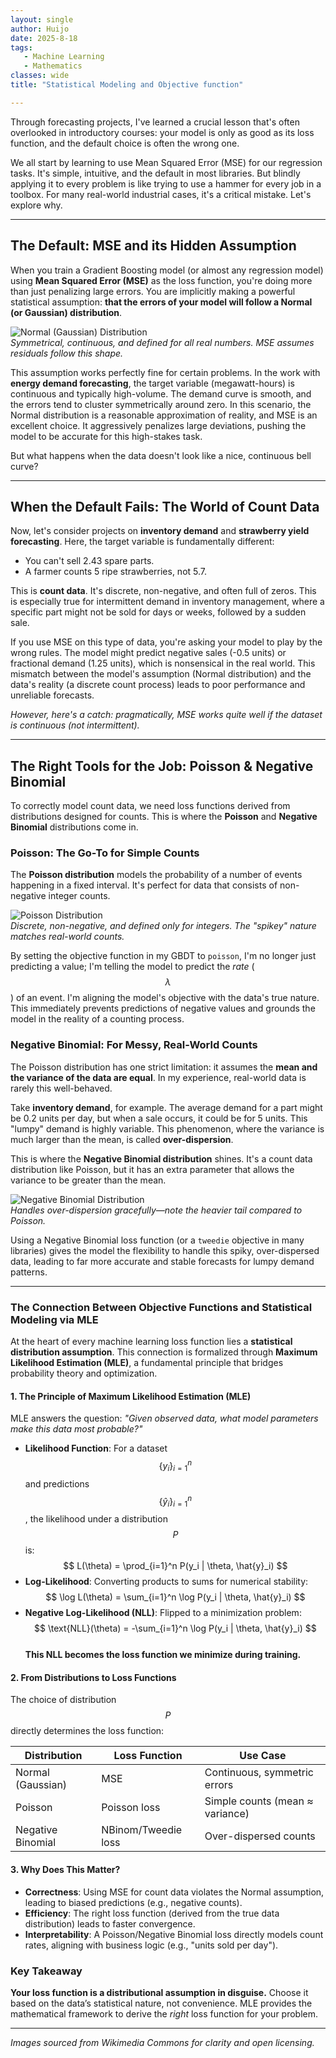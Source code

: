 ```yaml
---
layout: single  
author: Huijo  
date: 2025-8-18
tags:
   - Machine Learning
   - Mathematics
classes: wide  
title: "Statistical Modeling and Objective function"

---
```



Through forecasting projects, I've learned a crucial lesson that's often overlooked in introductory courses: your model is only as good as its loss function, and the default choice is often the wrong one.

We all start by learning to use Mean Squared Error (MSE) for our regression tasks. It's simple, intuitive, and the default in most libraries. But blindly applying it to every problem is like trying to use a hammer for every job in a toolbox. For many real-world industrial cases, it's a critical mistake. Let's explore why.

---

## The Default: MSE and its Hidden Assumption

When you train a Gradient Boosting model (or almost any regression model) using **Mean Squared Error (MSE)** as the loss function, you're doing more than just penalizing large errors. You are implicitly making a powerful statistical assumption: **that the errors of your model will follow a Normal (or Gaussian) distribution**.

![Normal (Gaussian) Distribution](https://upload.wikimedia.org/wikipedia/commons/thumb/7/74/Normal_Distribution_PDF.svg/1200px-Normal_Distribution_PDF.svg.png)  
*Symmetrical, continuous, and defined for all real numbers. MSE assumes residuals follow this shape.*

This assumption works perfectly fine for certain problems. In the work with **energy demand forecasting**, the target variable (megawatt-hours) is continuous and typically high-volume. The demand curve is smooth, and the errors tend to cluster symmetrically around zero. In this scenario, the Normal distribution is a reasonable approximation of reality, and MSE is an excellent choice. It aggressively penalizes large deviations, pushing the model to be accurate for this high-stakes task.

But what happens when the data doesn't look like a nice, continuous bell curve?

---

## When the Default Fails: The World of Count Data

Now, let's consider projects on **inventory demand** and **strawberry yield forecasting**. Here, the target variable is fundamentally different:
- You can't sell 2.43 spare parts.
- A farmer counts 5 ripe strawberries, not 5.7.

This is **count data**. It's discrete, non-negative, and often full of zeros. This is especially true for intermittent demand in inventory management, where a specific part might not be sold for days or weeks, followed by a sudden sale.

If you use MSE on this type of data, you're asking your model to play by the wrong rules. The model might predict negative sales (-0.5 units) or fractional demand (1.25 units), which is nonsensical in the real world. This mismatch between the model's assumption (Normal distribution) and the data's reality (a discrete count process) leads to poor performance and unreliable forecasts.

*However, here's a catch: pragmatically, MSE works quite well if the dataset is continuous (not intermittent).*

---

## The Right Tools for the Job: Poisson & Negative Binomial

To correctly model count data, we need loss functions derived from distributions designed for counts. This is where the **Poisson** and **Negative Binomial** distributions come in.

### Poisson: The Go-To for Simple Counts

The **Poisson distribution** models the probability of a number of events happening in a fixed interval. It's perfect for data that consists of non-negative integer counts.

![Poisson Distribution](https://upload.wikimedia.org/wikipedia/commons/thumb/1/16/Poisson_pmf.svg/1200px-Poisson_pmf.svg.png)  
*Discrete, non-negative, and defined only for integers. The "spikey" nature matches real-world counts.*

By setting the objective function in my GBDT to `poisson`, I'm no longer just predicting a value; I'm telling the model to predict the *rate* ($$\lambda$$) of an event. I'm aligning the model's objective with the data's true nature. This immediately prevents predictions of negative values and grounds the model in the reality of a counting process.

### Negative Binomial: For Messy, Real-World Counts

The Poisson distribution has one strict limitation: it assumes the **mean and the variance of the data are equal**. In my experience, real-world data is rarely this well-behaved.

Take **inventory demand**, for example. The average demand for a part might be 0.2 units per day, but when a sale occurs, it could be for 5 units. This "lumpy" demand is highly variable. This phenomenon, where the variance is much larger than the mean, is called **over-dispersion**.

This is where the **Negative Binomial distribution** shines. It's a count data distribution like Poisson, but it has an extra parameter that allows the variance to be greater than the mean.

![Negative Binomial Distribution](https://upload.wikimedia.org/wikipedia/commons/8/83/Negbinomial.gif)  
*Handles over-dispersion gracefully—note the heavier tail compared to Poisson.*

Using a Negative Binomial loss function (or a `tweedie` objective in many libraries) gives the model the flexibility to handle this spiky, over-dispersed data, leading to far more accurate and stable forecasts for lumpy demand patterns.

---

### **The Connection Between Objective Functions and Statistical Modeling via MLE**

At the heart of every machine learning loss function lies a **statistical distribution assumption**. This connection is formalized through **Maximum Likelihood Estimation (MLE)**, a fundamental principle that bridges probability theory and optimization.  

#### **1. The Principle of Maximum Likelihood Estimation (MLE)**  
MLE answers the question: *"Given observed data, what model parameters make this data most probable?"*  

- **Likelihood Function**: For a dataset $$\{y_i\}_{i=1}^n$$ and predictions $$\{\hat{y}_i\}_{i=1}^n$$, the likelihood under a distribution $$P$$ is:  
  $$
  L(\theta) = \prod_{i=1}^n P(y_i | \theta, \hat{y}_i)
  $$  
- **Log-Likelihood**: Converting products to sums for numerical stability:  
  $$
  \log L(\theta) = \sum_{i=1}^n \log P(y_i | \theta, \hat{y}_i)
  $$  
- **Negative Log-Likelihood (NLL)**: Flipped to a minimization problem:  
  $$
  \text{NLL}(\theta) = -\sum_{i=1}^n \log P(y_i | \theta, \hat{y}_i)
  $$  
  **This NLL becomes the loss function we minimize during training.**  

#### **2. From Distributions to Loss Functions**  
The choice of distribution $$P$$ directly determines the loss function:  

| **Distribution**       | **Loss Function**       | **Use Case**                     |
|------------------------|-------------------------|----------------------------------|
| Normal (Gaussian)      | MSE                     | Continuous, symmetric errors     |
| Poisson                | Poisson loss            | Simple counts (mean ≈ variance)  |
| Negative Binomial      | NBinom/Tweedie loss     | Over-dispersed counts            |

#### **3. Why Does This Matter?**  
- **Correctness**: Using MSE for count data violates the Normal assumption, leading to biased predictions (e.g., negative counts).  
- **Efficiency**: The right loss function (derived from the true data distribution) leads to faster convergence.  
- **Interpretability**: A Poisson/Negative Binomial loss directly models count rates, aligning with business logic (e.g., "units sold per day").  

### **Key Takeaway**  
**Your loss function is a distributional assumption in disguise.** Choose it based on the data’s statistical nature, not convenience. MLE provides the mathematical framework to derive the *right* loss function for your problem.

--- 

*Images sourced from Wikimedia Commons for clarity and open licensing.*